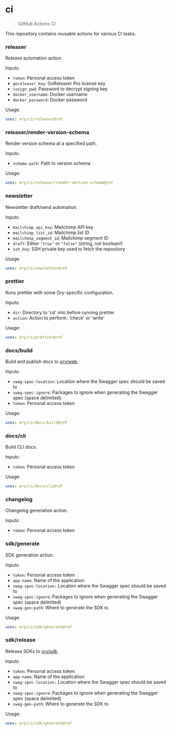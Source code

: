 # ci
> GitHub Actions CI

This repository contains reusable actions for various CI tasks.

### releaser

Release automation action.

Inputs:
- `token`: Personal access token
- `goreleaser_key`: GoReleaser Pro license key
- `cosign_pwd`: Password to decrypt signing key
- `docker_username`: Docker username
- `docker_password`: Docker password

Usage:
```yaml
uses: ory/ci/releaser@ref
```

### releaser/render-version-schema

Render version schema at a specified path.

Inputs:

- `schema-path`: Path to version schema

Usage:
```yaml
uses: ory/ci/releaser/render-version-schema@ref
```

### newsletter

Newsletter draft/send automation.

Inputs:
- `mailchimp_api_key`: Mailchimp API key
- `mailchimp_list_id`: Mailchimp list ID
- `mailchmip_segment_id`: Mailchimp segment ID
- `draft`: Either `"true"` or `"false"` (string, not boolean!)
- `ssh_key`: SSH private key used to fetch the repository

Usage:
```yaml
uses: ory/ci/newsletter@ref
```

### prettier

Runs prettier with some Ory-specific configuration.

Inputs:
- `dir`: Directory to 'cd' into before running prettier
- `action`: Action to perform: 'check' or 'write'

Usage:
```yaml
uses: ory/ci/prettier@ref
```

### docs/build

Build and publish docs to [ory/web](https://github.com/ory/web).

Inputs:
- `swag-spec-location`: Location where the Swagger spec should be saved to
- `swag-spec-ignore`: Packages to ignore when generating the Swagger spec (space delimited).
- `token`: Personal access token

Usage:
```yaml
uses: ory/ci/docs/build@ref
```

### docs/cli

Build CLI docs.

Inputs:
- `token`: Personal access token

Usage:
```yaml
uses: ory/ci/docs/cli@ref
```

### changelog

Changelog generation action.

Inputs:
- `token`: Personal access token

### sdk/generate

SDK generation action.

Inputs:
- `token`: Personal access token
- `app-name`: Name of the application
- `swag-spec-location:` Location where the Swagger spec should be saved to
- `swag-spec-ignore`: Packages to ignore when generating the Swagger spec (space delimited)
- `swag-gen-path`: Where to generate the SDK to

Usage:
```yaml
uses: ory/ci/sdk/generate@ref
```

### sdk/release

Release SDKs to [ory/sdk](https://github.com/ory/sdk).

Inputs:
- `token`: Personal access token
- `app-name`: Name of the application
- `swag-spec-location:` Location where the Swagger spec should be saved to
- `swag-spec-ignore`: Packages to ignore when generating the Swagger spec (space delimited)
- `swag-gen-path`: Where to generate the SDK to

Usage:
```yaml
uses: ory/ci/sdk/generate@ref
```
